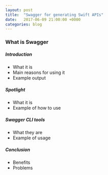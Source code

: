 ```yaml
---
layout: post
title:  "Swagger for generating Swift APIs"
date:   2017-06-09 21:00:00 +0000
categories: blog
---
```

### What is Swagger
##### Introduction
* What it is
* Main reasons for using it
* Example output

##### Spotlight
* What it is
* Example of how to use

##### Swagger CLI tools
* What they are
* Example of usage

##### Conclusion
* Benefits
* Problems
